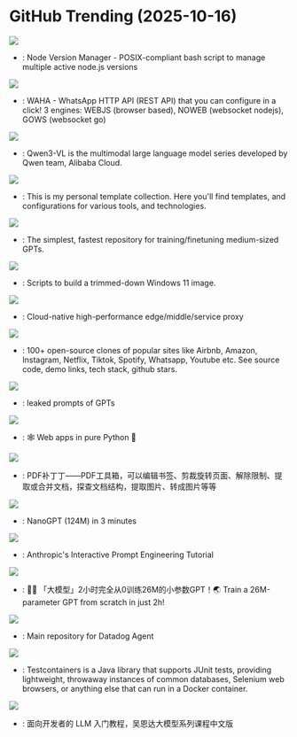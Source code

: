 # GitHub Trending (2025-10-16)

![](https://img.shields.io/badge/Shell-New%20164-green?style=flat-square&logo=appveyor)
- [](https://github.comundefined): Node Version Manager - POSIX-compliant bash script to manage multiple active node.js versions

![](https://img.shields.io/badge/TypeScript-New%20318-green?style=flat-square&logo=appveyor)
- [](https://github.comundefined): WAHA - WhatsApp HTTP API (REST API) that you can configure in a click! 3 engines: WEBJS (browser based), NOWEB (websocket nodejs), GOWS (websocket go)

![](https://img.shields.io/badge/Jupyter%20Notebook-New%20282-green?style=flat-square&logo=appveyor)
- [](https://github.comundefined): Qwen3-VL is the multimodal large language model series developed by Qwen team, Alibaba Cloud.

![](https://img.shields.io/badge/Python-New%20303-green?style=flat-square&logo=appveyor)
- [](https://github.comundefined): This is my personal template collection. Here you'll find templates, and configurations for various tools, and technologies.

![](https://img.shields.io/badge/Python-New%20418-green?style=flat-square&logo=appveyor)
- [](https://github.comundefined): The simplest, fastest repository for training/finetuning medium-sized GPTs.

![](https://img.shields.io/badge/PowerShell-New%2069-green?style=flat-square&logo=appveyor)
- [](https://github.comundefined): Scripts to build a trimmed-down Windows 11 image.

![](https://img.shields.io/badge/C%2B%2B-New%2083-green?style=flat-square&logo=appveyor)
- [](https://github.comundefined): Cloud-native high-performance edge/middle/service proxy

![](https://img.shields.io/badge/none-New%20576-green?style=flat-square&logo=appveyor)
- [](https://github.comundefined): 100+ open-source clones of popular sites like Airbnb, Amazon, Instagram, Netflix, Tiktok, Spotify, Whatsapp, Youtube etc. See source code, demo links, tech stack, github stars.

![](https://img.shields.io/badge/none-New%2090-green?style=flat-square&logo=appveyor)
- [](https://github.comundefined): leaked prompts of GPTs

![](https://img.shields.io/badge/Python-New%2059-green?style=flat-square&logo=appveyor)
- [](https://github.comundefined): 🕸️ Web apps in pure Python 🐍

![](https://img.shields.io/badge/C%23-New%20108-green?style=flat-square&logo=appveyor)
- [](https://github.comundefined): PDF补丁丁——PDF工具箱，可以编辑书签、剪裁旋转页面、解除限制、提取或合并文档，探查文档结构，提取图片、转成图片等等

![](https://img.shields.io/badge/Python-New%2015-green?style=flat-square&logo=appveyor)
- [](https://github.comundefined): NanoGPT (124M) in 3 minutes

![](https://img.shields.io/badge/Jupyter%20Notebook-New%20395-green?style=flat-square&logo=appveyor)
- [](https://github.comundefined): Anthropic's Interactive Prompt Engineering Tutorial

![](https://img.shields.io/badge/Python-New%20526-green?style=flat-square&logo=appveyor)
- [](https://github.comundefined): 🚀🚀 「大模型」2小时完全从0训练26M的小参数GPT！🌏 Train a 26M-parameter GPT from scratch in just 2h!

![](https://img.shields.io/badge/Go-New%202-green?style=flat-square&logo=appveyor)
- [](https://github.comundefined): Main repository for Datadog Agent

![](https://img.shields.io/badge/Java-New%202-green?style=flat-square&logo=appveyor)
- [](https://github.comundefined): Testcontainers is a Java library that supports JUnit tests, providing lightweight, throwaway instances of common databases, Selenium web browsers, or anything else that can run in a Docker container.

![](https://img.shields.io/badge/Jupyter%20Notebook-New%2075-green?style=flat-square&logo=appveyor)
- [](https://github.comundefined): 面向开发者的 LLM 入门教程，吴恩达大模型系列课程中文版

